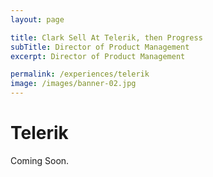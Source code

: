```yaml
---
layout: page

title: Clark Sell At Telerik, then Progress
subTitle: Director of Product Management
excerpt: Director of Product Management

permalink: /experiences/telerik
image: /images/banner-02.jpg
---
```


# Telerik

Coming Soon.
